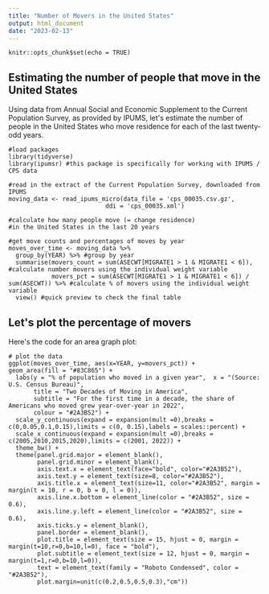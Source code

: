 ```yaml
---
title: "Number of Movers in the United States"
output: html_document
date: "2023-02-13"
---
```


```{r setup, include=FALSE}
knitr::opts_chunk$set(echo = TRUE)
```

## Estimating the number of people that move in the United States

Using data from Annual Social and Economic Supplement to the Current Population Survey, as provided by IPUMS, let's estimate the number of people in the United States who move residence for each of the last twenty-odd years.

```{r cars}
#load packages
library(tidyverse)
library(ipumsr) #this package is specifically for working with IPUMS / CPS data

#read in the extract of the Current Population Survey, downloaded from IPUMS
moving_data <- read_ipums_micro(data_file = 'cps_00035.csv.gz',
                           ddi = 'cps_00035.xml')

#calculate how many people move (= change residence) 
#in the United States in the last 20 years

#get move counts and percentages of moves by year  
moves_over_time <- moving_data %>% 
  group_by(YEAR) %>% #group by year
  summarise(movers_count = sum(ASECWT[MIGRATE1 > 1 & MIGRATE1 < 6]), #calculate number movers using the individual weight variable 
            movers_pct = sum(ASECWT[MIGRATE1 > 1 & MIGRATE1 < 6]) / sum(ASECWT)) %>% #calculate % of movers using the individual weight variable 
  view() #quick preview to check the final table
```

## Let's plot the percentage of movers

Here's the code for an area graph plot:

```{r pressure, echo=FALSE}
# plot the data
ggplot(moves_over_time, aes(x=YEAR, y=movers_pct)) +
geom_area(fill = "#83C865") +
  labs(y = "% of population who moved in a given year",  x = "(Source: U.S. Census Bureau)",
       title = "Two Decades of Moving in America",
       subtitle = "For the first time in a decade, the share of Americans who moved grew year-over-year in 2022",
       colour = "#2A3B52") +
  scale_y_continuous(expand = expansion(mult =0),breaks = c(0,0.05,0.1,0.15),limits = c(0, 0.15),labels = scales::percent) +
  scale_x_continuous(expand = expansion(mult =0),breaks = c(2005,2010,2015,2020),limits = c(2001, 2022)) +
  theme_bw() +
  theme(panel.grid.major = element_blank(),
        panel.grid.minor = element_blank(),
        axis.text.x = element_text(face="bold", color="#2A3B52"),
        axis.text.y = element_text(size=8, color="#2A3B52"),
        axis.title.x = element_text(size=11, color="#2A3B52", margin = margin(t = 10, r = 0, b = 0, l = 0)),
        axis.line.x.bottom = element_line(color = "#2A3B52", size = 0.6),
        axis.line.y.left = element_line(color = "#2A3B52", size = 0.6),
        axis.ticks.y = element_blank(),
        panel.border = element_blank(),
        plot.title = element_text(size = 15, hjust = 0, margin = margin(t=10,r=0,b=10,l=0), face = "bold"),
        plot.subtitle = element_text(size = 12, hjust = 0, margin = margin(t=1,r=0,b=10,l=0)),
        text = element_text(family = "Roboto Condensed", color = "#2A3B52"),
        plot.margin=unit(c(0.2,0.5,0.5,0.3),"cm"))
```
